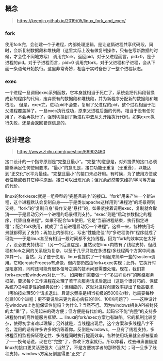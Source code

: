 ## 概念

> https://keenjin.github.io/2019/05/linux_fork_and_exec/

### fork

使用fork完，会创建一个子进程，内部处理逻辑，是让这俩进程共享代码段，同时，会新复制数据段和堆栈段（这里实际上没有做复制操作，只有在写新数据的时候，才会往不同地方写）
调用完fork，返回pid，对于父进程而言，pid>0，是子进程的pid。对于子进程而言，pid=0
调用完fork，对于父进程和子进程，会从下面一条语句开始执行。这里非常奇妙，相当于实时备份了一整个进程状态。

### exec

一个进程一旦调用exec系列函数，它本身就相当于死亡了，系统会把代码段替换成新的程序的代码，废弃原有的数据段和堆栈段，并为新程序分配新的数据段和堆栈段。
但是，exec完，进程pid不会变，复用了父进程的pid，整个过程相当于把父进程覆盖掉了。一旦exec执行成功，原来父进程后面的代码，相当于没有任何用了，不会再执行了，强制切换到了新进程中去从头开始执行代码。如果exec执行失败，还是会返回错误信息的。

## 设计理念

> https://www.zhihu.com/question/66902460

接口设计的一个指导原则是“完整且最小”。“完整”的意思是，对外提供的接口必须能够满足任何使用要求。“最小”的意思是，接口功能无重复（无重叠），以能达到“正交化”水平为最佳。“完整且最小”的接口未必好用。有时候，为了使用方便或者性能或者其它种种原因，接口可以出现冗余；但冗余必然带来维护/学习等方面的代价。

linux的fork/exec就是一组典型的“完整且最小”的接口。“fork”用来产生一个新进程，这个进程默认会复制自身——于是类似apache这样用到“进程池”的场景得到支持。“fork”的“复制自身”操作又是“悬挂”的，如果紧接着调用exec，复制就会取消——于是启动另外一个进程的场景得到支持。“exec”则是“启动参数指定的程序，代替自身进程”。如果不配合fork使用，它是“当前进程结束，执行指定进程”；配合fork使用，就成了“当前进程启动另一个进程”。这样一来，各种使用场景就都得到了支持；再加上内部优化，写出“性能绝佳”的“多进程协作”程序就成了可能——于是linux甚至有相当一段时间都不支持线程，因为“fork的效率实在太好了，没必要支持线程”（另一个后遗症是，虽然现在linux内核有了线程支持，但线程和fork之间的关系极为复杂，以至于几乎只能在多进程/多线程两个方案中间选择其一）。
当然，为了便于使用，linux也提供了一个用起来简单一些的system调用。它和createProcess有点像，但内部仍然由fork+exec实现；此外，它执行时是阻塞的，同时还可能有很多信号之类的技术问题需要处理。现在，我们拿fork+exec和windows对比一下。
如果我们需要做一个“多进程协作”的网络服务框架，要求每个工作进程在处理了若干次服务请求后退出（这是个很讨巧的、保证系统7X24稳定性的经典设计）；但相应的，这就对进程创建效率提出了极高要求（哪怕按处理50个请求退出、且请求频率是相当初级的5000次/秒，也需要每秒创建100个进程；更不要说后来更为丧心病狂的10K、100K问题了）——这种设计在windows上也能保证性能吗？为什么？当然不行。因为windows相关API被封装的太“重”了。它用起来的确方便；但方便是有代价的。起码它不能“完整”的支持多进程协作的高性能服务框架……
linux的fork/exec方案也有缺陷。它的机制比较复杂，使得初学者难以理解；另外就是，当线程出现后，这个方案和多线程八字不合，混用的话有许多许多的坑等着你。反倒是windows，一旦有了线程支持，多进程互相监视保证稳定性、多线程同时执行提高效率，各种使用场景就全都被覆盖了——换句话说，现在它“完整”了，你改下方案就行。所以你看，过去毋庸置疑是linux的接口更灵活更强大（当然了，不是方便初学者的那种强大）；可一旦多了线程支持，windows方案反倒显得更“正交”了